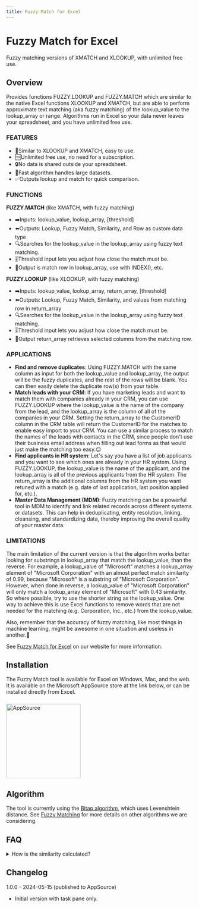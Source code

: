 ```yaml
---
title: Fuzzy Match for Excel
---
```


# Fuzzy Match for Excel

Fuzzy matching versions of XMATCH and XLOOKUP, with unlimited free use.

## Overview

Provides functions FUZZY.LOOKUP and FUZZY.MATCH which are similar to the native Excel functions XLOOKUP and XMATCH, but are able to perform approximate text matching (aka fuzzy matching) of the lookup_value to the lookup_array or range.  Algorithms run in Excel so your data never leaves your spreadsheet, and you have unlimited free use.

<h3>FEATURES</h3>

<ul>
    <li>🎯Similar to XLOOKUP and XMATCH, easy to use.</li>
    <li>🆓Unlimited free use, no need for a subscription.</li>
    <li>🔒No data is shared outside your spreadsheet.</li>
    <li>🚀Fast algorithm handles large datasets.</li>
    <li>✅Outputs lookup and match for quick comparison.</li>
</ul>

<h3>FUNCTIONS</h3>

<b>FUZZY.MATCH</b> (like XMATCH, with fuzzy matching)
<ul>
    <li>➡️Inputs: lookup_value, lookup_array, [threshold]</li>
    <li>⬅️Outputs: Lookup, Fuzzy Match, Similarity, and Row as custom data type</li>
    <li>🔍Searches for the lookup_value in the lookup_array using fuzzy text matching.</li>
    <li>🎚️Threshold input lets you adjust how close the match must be.</li>
    <li>📅Output is match row in lookup_array, use with INDEX(), etc.</li>
</ul>

<b>FUZZY.LOOKUP</b> (like XLOOKUP, with fuzzy matching)
<ul>
    <li>➡️Inputs: lookup_value, lookup_array, return_array, [threshold]</li>
    <li>⬅️Outputs: Lookup, Fuzzy Match, Similarity, and values from matching row in return_array</li>
    <li>🔍Searches for the lookup_value in the lookup_array using fuzzy text matching.</li>
    <li>🎚️Threshold input lets you adjust how close the match must be.</li>
    <li>📅Output return_array retrieves selected columns from the matching row.</li>
</ul>

<h3>APPLICATIONS</h3>

<ul>
    <li><b>Find and remove duplicates</b>: Using FUZZY.MATCH with the same column as input for both the lookup_value and lookup_array, the output will be the fuzzy duplicates, and the rest of the rows will be blank. You can then easily delete the duplicate row(s) from your table.</li>
    <li><b>Match leads with your CRM</b>: If you have marketing leads and want to match them with companies already in your CRM, you can use FUZZY.LOOKUP where the lookup_value is the name of the company from the lead, and the lookup_array is the column of all of the companies in your CRM.  Setting the return_array to the CustomerID column in the CRM table will return the CustomerID for the matches to enable easy import to your CRM.  You can use a similar process to match the names of the leads with contacts in the CRM, since people don't use their business email address when filling out lead forms as that would just make the matching too easy.😉</li>
    <li><b>Find applicants in HR system</b>: Let's say you have a list of job applicants and you want to see which ones are already in your HR system.  Using FUZZY.LOOKUP, the lookup_value is the name of the applicant, and the lookup_array is all of the previous applicants from the HR system.  The return_array is the additional columns from the HR system you want retuned with a match (e.g. date of last application, last position applied for, etc.).</li>
    <li><b>Master Data Management (MDM)</b>: Fuzzy matching can be a powerful tool in MDM to identify and link related records across different systems or datasets. This can help in deduplicating, entity resolution, linking, cleansing, and standardizing data, thereby improving the overall quality of your master data.</li>
</ul>

<h3>LIMITATIONS</h3>

The main limitation of the current version is that the algorithm works better looking for substrings in lookup_array that match the lookup_value, than the reverse. For example, a lookup_value of "Microsoft" matches a lookup_array element of "Microsoft Corporation" with an almost perfect match similarity of 0.99, because "Microsoft" is a substring of "Microsoft Corporation".  However, when done in reverse, a lookup_value of "Microsoft Corporation" will only match a lookup_array element of "Microsoft" with 0.43 similarity. So where possible, try to use the shorter string as the lookup_value.  One way to achieve this is use Excel functions to remove words that are not needed for the matching (e.g. Corporation, Inc., etc.) from the lookup_value.

Also, remember that the accuracy of fuzzy matching, like most things in machine learning, might be awesome in one situation and useless in another.🙂

See <a href="https://www.boardflare.com/apps/excel/fuzzy-match">Fuzzy Match for Excel</a> on our website for more information.

## Installation

The Fuzzy Match tool is available for Excel on Windows, Mac, and the web.  It is available on the Microsoft AppSource store at the link below, or can be installed directly from Excel.

<a href="https://appsource.microsoft.com/en-us/product/office/WA200006970?tab=Overview">
    <img 
        src="/images/MS_AppSource.png" 
        alt="AppSource"
        style="padding-top: 10px; width: 200px;"
    />
</a>

## Algorithm

The tool is currently using the [Bitap algorithm](https://en.wikipedia.org/wiki/Bitap_algorithm), which uses Levenshtein distance.  See [Fuzzy Matching](/tasks/nlp/fuzzy-match) for more details on other algorithms we are considering.

## FAQ

<details>
    <summary>How is the similarity calculated?</summary>
    Similarity is calculated based on the number of changes needed to get the two strings to match when being compared.
</details>

## Changelog

1.0.0 - 2024-05-15 (published to AppSource)
- Initial version with task pane only.